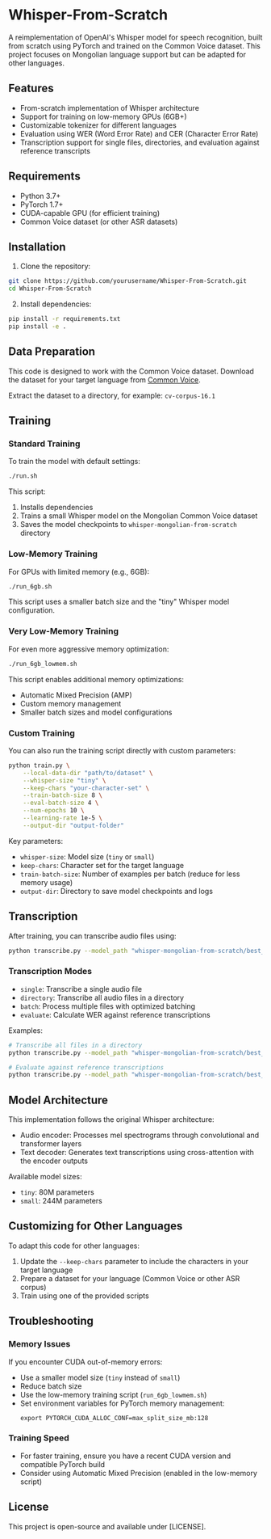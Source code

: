 # Whisper-From-Scratch

A reimplementation of OpenAI's Whisper model for speech recognition, built from scratch using PyTorch and trained on the Common Voice dataset. This project focuses on Mongolian language support but can be adapted for other languages.

## Features

- From-scratch implementation of Whisper architecture
- Support for training on low-memory GPUs (6GB+)
- Customizable tokenizer for different languages
- Evaluation using WER (Word Error Rate) and CER (Character Error Rate)
- Transcription support for single files, directories, and evaluation against reference transcripts

## Requirements

- Python 3.7+
- PyTorch 1.7+
- CUDA-capable GPU (for efficient training)
- Common Voice dataset (or other ASR datasets)

## Installation

1. Clone the repository:
```bash
git clone https://github.com/yourusername/Whisper-From-Scratch.git
cd Whisper-From-Scratch
```

2. Install dependencies:
```bash
pip install -r requirements.txt
pip install -e .
```

## Data Preparation

This code is designed to work with the Common Voice dataset. Download the dataset for your target language from [Common Voice](https://commonvoice.mozilla.org/datasets).

Extract the dataset to a directory, for example: `cv-corpus-16.1`

## Training

### Standard Training

To train the model with default settings:

```bash
./run.sh
```

This script:
1. Installs dependencies
2. Trains a small Whisper model on the Mongolian Common Voice dataset
3. Saves the model checkpoints to `whisper-mongolian-from-scratch` directory

### Low-Memory Training

For GPUs with limited memory (e.g., 6GB):

```bash
./run_6gb.sh
```

This script uses a smaller batch size and the "tiny" Whisper model configuration.

### Very Low-Memory Training

For even more aggressive memory optimization:

```bash
./run_6gb_lowmem.sh
```

This script enables additional memory optimizations:
- Automatic Mixed Precision (AMP)
- Custom memory management
- Smaller batch sizes and model configurations

### Custom Training

You can also run the training script directly with custom parameters:

```bash
python train.py \
    --local-data-dir "path/to/dataset" \
    --whisper-size "tiny" \
    --keep-chars "your-character-set" \
    --train-batch-size 8 \
    --eval-batch-size 4 \
    --num-epochs 10 \
    --learning-rate 1e-5 \
    --output-dir "output-folder"
```

Key parameters:
- `whisper-size`: Model size (`tiny` or `small`)
- `keep-chars`: Character set for the target language
- `train-batch-size`: Number of examples per batch (reduce for less memory usage)
- `output-dir`: Directory to save model checkpoints and logs

## Transcription

After training, you can transcribe audio files using:

```bash
python transcribe.py --model_path "whisper-mongolian-from-scratch/best_model.pt" --mode single --audio_path "path/to/audio.wav"
```

### Transcription Modes

- `single`: Transcribe a single audio file
- `directory`: Transcribe all audio files in a directory
- `batch`: Process multiple files with optimized batching
- `evaluate`: Calculate WER against reference transcriptions

Examples:

```bash
# Transcribe all files in a directory
python transcribe.py --model_path "whisper-mongolian-from-scratch/best_model.pt" --mode directory --audio_dir "path/to/audio/folder" --output_file "transcriptions.txt"

# Evaluate against reference transcriptions
python transcribe.py --model_path "whisper-mongolian-from-scratch/best_model.pt" --mode evaluate --audio_dir "path/to/audio/folder" --reference_file "references.txt"
```

## Model Architecture

This implementation follows the original Whisper architecture:
- Audio encoder: Processes mel spectrograms through convolutional and transformer layers
- Text decoder: Generates text transcriptions using cross-attention with the encoder outputs

Available model sizes:
- `tiny`: 80M parameters
- `small`: 244M parameters

## Customizing for Other Languages

To adapt this code for other languages:
1. Update the `--keep-chars` parameter to include the characters in your target language
2. Prepare a dataset for your language (Common Voice or other ASR corpus)
3. Train using one of the provided scripts

## Troubleshooting

### Memory Issues

If you encounter CUDA out-of-memory errors:
- Use a smaller model size (`tiny` instead of `small`)
- Reduce batch size
- Use the low-memory training script (`run_6gb_lowmem.sh`)
- Set environment variables for PyTorch memory management:
  ```
  export PYTORCH_CUDA_ALLOC_CONF=max_split_size_mb:128
  ```

### Training Speed

- For faster training, ensure you have a recent CUDA version and compatible PyTorch build
- Consider using Automatic Mixed Precision (enabled in the low-memory script)

## License

This project is open-source and available under [LICENSE].
